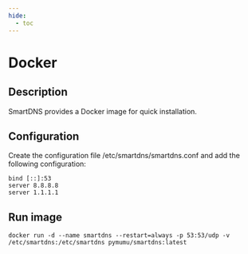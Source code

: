 ```yaml
---
hide:
  - toc
---
```


# Docker

## Description

SmartDNS provides a Docker image for quick installation.

## Configuration

Create the configuration file /etc/smartdns/smartdns.conf and add the following configuration:

```
bind [::]:53
server 8.8.8.8
server 1.1.1.1
```

## Run image

```
docker run -d --name smartdns --restart=always -p 53:53/udp -v /etc/smartdns:/etc/smartdns pymumu/smartdns:latest
```
